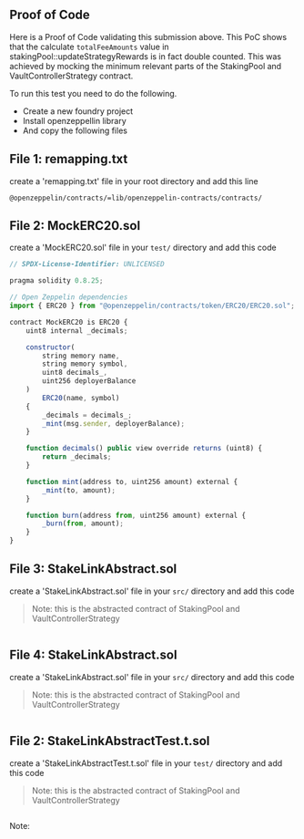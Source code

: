 ## Proof of Code
Here is a Proof of Code validating this submission above. 
This PoC shows that the calculate `totalFeeAmounts` value in stakingPool::updateStrategyRewards is in fact double counted. 
This was achieved by mocking the minimum relevant parts of the StakingPool and VaultControllerStrategy contract.

To run this test you need to do the following. 
- Create a new foundry project
- Install openzeppellin library
- And copy the following files

## File 1: remapping.txt
create a 'remapping.txt' file in your root directory and add this line
```
@openzeppelin/contracts/=lib/openzeppelin-contracts/contracts/
```

## File 2: MockERC20.sol
create a 'MockERC20.sol' file in your `test/` directory and add this code
```js
// SPDX-License-Identifier: UNLICENSED

pragma solidity 0.8.25;

// Open Zeppelin dependencies
import { ERC20 } from "@openzeppelin/contracts/token/ERC20/ERC20.sol";

contract MockERC20 is ERC20 {
    uint8 internal _decimals;

    constructor(
        string memory name,
        string memory symbol,
        uint8 decimals_,
        uint256 deployerBalance
    )
        ERC20(name, symbol)
    {
        _decimals = decimals_;
        _mint(msg.sender, deployerBalance);
    }

    function decimals() public view override returns (uint8) {
        return _decimals;
    }

    function mint(address to, uint256 amount) external {
        _mint(to, amount);
    }

    function burn(address from, uint256 amount) external {
        _burn(from, amount);
    }
}


```

## File 3: StakeLinkAbstract.sol
create a 'StakeLinkAbstract.sol' file in your `src/` directory and add this code
> Note: this is the abstracted contract of StakingPool and VaultControllerStrategy
```js


```

## File 4: StakeLinkAbstract.sol
create a 'StakeLinkAbstract.sol' file in your `src/` directory and add this code
> Note: this is the abstracted contract of StakingPool and VaultControllerStrategy
```js


```

## File 2: StakeLinkAbstractTest.t.sol
create a 'StakeLinkAbstractTest.t.sol' file in your `test/` directory and add this code
> Note: this is the abstracted contract of StakingPool and VaultControllerStrategy
```js


```

Note: 

